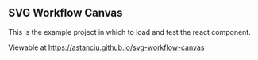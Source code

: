 ## SVG Workflow Canvas

This is the example project in which to load and test the react component.

Viewable at https://astanciu.github.io/svg-workflow-canvas
